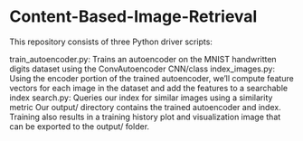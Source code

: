 # Content-Based-Image-Retrieval
This repository consists of three Python driver scripts:

train_autoencoder.py: Trains an autoencoder on the MNIST handwritten digits dataset using the ConvAutoencoder CNN/class
index_images.py: Using the encoder portion of the trained autoencoder, we’ll compute feature vectors for each image in the dataset and add the features to a searchable index
search.py: Queries our index for similar images using a similarity metric
Our output/ directory contains the trained autoencoder and index. Training also results in a training history plot and visualization image that can be exported to the output/ folder.
